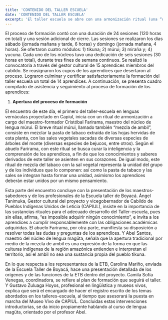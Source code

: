 ```yaml
---
title: 'CONTENIDO DEL TALLER ESCUELA'
date: 'CONTENIDO DEL TALLER ESCUELA'
excerpt: 'El taller escuela se abre con una armonización ritual (una “quema de incienso” y de “ají”) liderada por el jefe de la maloca don Luis Rimabake para propiciar el buen camino de las actividades formativas. Posteriormente, se comenzó con la primera sesión del núcleo de lengua píínemuna, dedicado al estudio de los sonidos vocálicos.'
---
```


El proceso de formación contó con una duración de 24 sesiones (120 horas en total) y una sesión adicional de cierre. Las sesiones se realizaron los días sábado (jornada mañana y tarde, 6 horas) y domingo (jornada mañana, 4 horas). Se ofertaron cuatro módulos: 1) tikuna; 2) múrui; 3) miraña y; 4) yucuna. Cada uno de los núcleos tuvo una dedicación de seis sesiones (30 horas en total), durante tres fines de semana continuos. Se realizó la convocatoria a través del gestor cultural de 15 aprendices miembros del cabildo. Se reasignaron los cupos de los aprendices que desertaron al proceso. Lograron culminar y certificar satisfactoriamente la formación del taller escuela un total de 14 aprendices. A continuación, se presenta cuadro compilado de asistencia y seguimiento al proceso de formación de los aprendices:

1. **Apertura del proceso de formación**

El encuentro de este día, el primero del taller-escuela en lenguas vernáculas proyectado en Capiul, inicia con un ritual de armonización a cargo del maestro-formador Cristóbal Farirama, maestro del núcleo de lengua múrui. El breve ritual múrui, llamado también “mezcla de ambil”, consiste en mezclar la pasta de tabaco extraída de las hojas hervidas de esta planta, con las sales vegetales sacadas de diversas especies de árboles del monte (diversas especies de bejucos, entre otros). Según el abuelo Farirama, con este ritual se busca curar la inteligencia y la comprensión de los aprendices, a fin de que los conocimientos y saberes derivados de este taller se asienten en sus corazones. De igual modo, este ritual de mezcla del tabaco con la sal vegetal representa la unidad del grupo y de los individuos que lo componen: así como la pasta de tabaco y las sales se integran hasta formar una unidad, asimismo los aprendices deberán estar unidos por un mismo pensamiento.    

Esta parte del encuentro concluye con la presentación de los maestros-sabedores y de los profesionales de la Escuela taller de Boyacá. Ángel Tanimuka, Gestor cultural del proyecto y vicegobernador de Cabildo de Pueblos Indígenas Unidos de Leticia (CAPIUL), insiste en la importancia de las sustancias rituales para el adecuado desarrollo del Taller-escuela, pues sin ellas, afirma, “es imposible adquirir ningún conocimiento”, e invita a los aprendices a cumplir responsablemente con las obligaciones académicas adquiridas. El abuelo Farirama, por otra parte, manifiesta su disposición a resolver todas las dudas y preguntas de los aprendices. Y Abel Santos, maestro del núcleo de lengua magüta, señala que la apertura tradicional por medio de la mezcla de ambil es una expresión de la forma en que las culturas indígenas de la región amazónica entienden e interpretan el territorio, así el ambil no sea una sustancia propia del pueblo tikuna. 

En lo que respecta a los representantes de la ETB, Carolina Mariño, enviada de la Escuela Taller de Boyacá, hace una presentación detallada de los orígenes y de las funciones de la ETB dentro del proyecto. Camila Sofía Venegas, coordinadora, se refiere al plan de formación que seguirá el taller. Y Gustavo Zuluaga Hoyos, profesional en lingüística y museos vivos, explica que será el encargado de hacer el registro escrito de los temas abordados en los talleres-escuela, al tiempo que asesorará la puesta en marcha del Museo Vivo de CAPIUL. Concluidas estas intervenciones introductorias, se da inicio propiamente hablando al curso de lengua magüta, orientado por el profesor Abel. 
